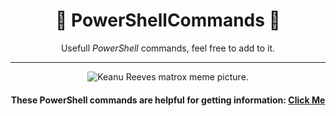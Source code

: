 <div align="center">

# 📃 PowerShellCommands 📃


Usefull *PowerShell* commands, feel free to add to it. 

________________________________________________________________________________________________________________________________________________________________________________________________________________________________


![Keanu Reeves matrox meme picture.](https://windowsbigot.files.wordpress.com/2015/04/matrixpowershell.jpg?w=1000&h=)
 
</div>



<div align="center">

#### These PowerShell commands are helpful for getting information: [Click Me](https://github.com/NomanGhiasy/PowerShellCommands/blob/main/GettingInformation.md)

</div>

